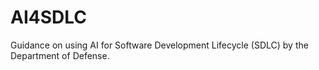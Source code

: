 # AI4SDLC
Guidance on using AI for Software Development Lifecycle (SDLC) by the Department of Defense.

